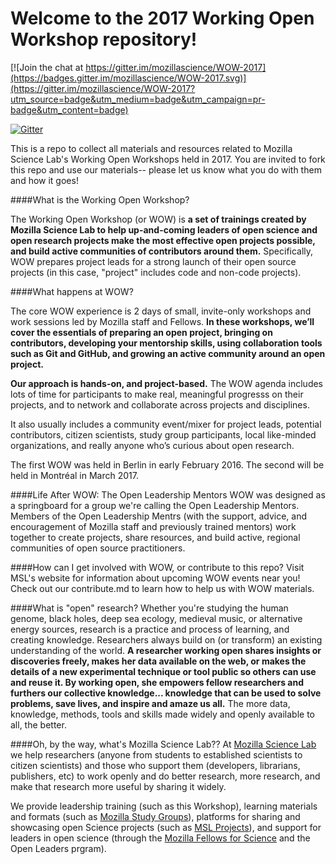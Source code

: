 # Welcome to the 2017 Working Open Workshop repository!

[![Join the chat at https://gitter.im/mozillascience/WOW-2017](https://badges.gitter.im/mozillascience/WOW-2017.svg)](https://gitter.im/mozillascience/WOW-2017?utm_source=badge&utm_medium=badge&utm_campaign=pr-badge&utm_content=badge)

[![Gitter](https://badges.gitter.im/mozillascience/working-open-workshop.svg)](https://gitter.im/mozillascience/working-open-workshop?utm_source=badge&utm_medium=badge&utm_campaign=pr-badge)

This is a repo to collect all materials and resources related to Mozilla Science Lab's Working Open Workshops held in 2017. You are invited to fork this repo and use our materials-- please let us know what you do with them and how it goes!

####What is the Working Open Workshop?

The Working Open Workshop (or WOW) is **a set of trainings created by Mozilla Science Lab to help up-and-coming leaders of open science and open research projects make the most effective open projects possible, and build active communities of contributors around them.** Specifically, WOW prepares project leads for a strong launch of their open source projects (in this case, "project" includes code and non-code projects).

####What happens at WOW?

The core WOW experience is 2 days of small, invite-only workshops and work sessions led by Mozilla staff and Fellows. **In these workshops, we’ll cover the essentials of preparing an open project, bringing on contributors, developing your mentorship skills, using collaboration tools such as Git and GitHub, and growing an active community around an open project.**

**Our approach is hands-on, and project-based.** The WOW agenda includes lots of time for participants to make real, meaningful progresss on their projects, and to network and collaborate across projects and disciplines.

It also usually includes a community event/mixer for project leads, potential contributors, citizen scientists, study group participants, local like-minded organizations, and really anyone who’s curious about open research. 

The first WOW was held in Berlin in early February 2016. The second will be held in Montréal in March 2017.

####Life After WOW: The Open Leadership Mentors
WOW was designed as a springboard for a group we're calling the Open Leadership Mentors. Members of the Open Leadership Mentrs (with the support, advice, and encouragement of Mozilla staff and previously trained mentors) work together to create projects, share resources, and build active, regional communities of open source practitioners. 

####How can I get involved with WOW, or contribute to this repo? 
Visit MSL's website for information about upcoming WOW events near you! Check out our contribute.md to learn how to help us with WOW materials. 

####What is "open" research?
Whether you're studying the human genome, black holes, deep sea ecology, medieval music, or alternative energy sources, research is a practice and process of learning, and creating knowledge. Researchers always build on (or transform) an existing understanding of the world. **A researcher working open shares insights or discoveries freely, makes her data available on the web, or makes the details of a new experimental technique or tool public so others can use and reuse it. By working open, she empowers fellow researchers and furthers our collective knowledge... knowledge that can be used to solve problems, save lives, and inspire and amaze us all.** The more data, knowledge, methods, tools and skills made widely and openly available to all, the better.  

####Oh, by the way, what's Mozilla Science Lab??
At [Mozilla Science Lab](https://science.mozilla.org/) we help researchers (anyone from students to established scientists to citizen scientists) and those who support them (developers, librarians, publishers, etc) to work openly and do better research, more research, and make that research more useful by sharing it widely.  

We provide leadership training (such as this Workshop), learning materials and formats (such as [Mozilla Study Groups](http://mozillascience.github.io/studyGroupHandbook/)), platforms for sharing and showcasing open Science projects (such as [MSL Projects](https://science.mozilla.org/projects)), and support for leaders in open science (through the [Mozilla Fellows for Science](https://science.mozilla.org/programs/fellowships) and the Open Leaders prgram).




